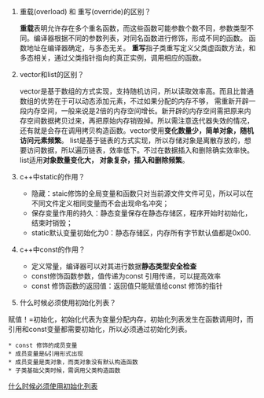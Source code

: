 1. 重载(overload) 和 重写(override)的区别？

	**重载**表明允许存在多个重名函数，而这些函数可能参数个数不同，参数类型不同。编译器根据不同的参数列表，对同名函数进行修饰，形成不同的函数。
	函数地址在编译器确定，与多态无关。
	**重写**指子类重写定义父类虚函数方法，和多态相关，通过父类指针指向的真正实例，调用相应的函数。 

2. vector和list的区别？

	vector是基于数组的方式实现，支持随机访问，所以读取效率高。而且比普通数组的优势在于可以动态添加元素，不过如果分配的内存不够，
	需重新开辟一段内存空间，一般来说是2倍的内存空间增长。新开辟的内存空间需把原来内存空间数据拷贝过来，再把原始内存销毁掉。所以需注意迭代器失效的情况，
	还有就是会存在调用拷贝构造函数。vector使用**变化数量少，简单对象，随机访问元素频繁**。
	list是基于链表的方式实现，所以存储对象是离散存放的，想要访问数据，所以遍历链表，效率低下。不过在数据插入和删除确实效率快。list适用**对象数量变化大，
	对象复杂，插入和删除频繁**。

3. c++中static的作用？

	* 隐藏：staic修饰的全局变量和函数只对当前源文件文件可见，所以可以在不同文件定义相同变量而不会出现命名冲突；
	* 保存变量作用的持久：静态变量保存在静态存储区，程序开始时初始化，结束时销毁；
	* static默认变量初始化为0：静态存储区，内存所有字节默认值都是0x00.

4. c++中const的作用？

	* 定义常量，编译器可以对其进行数据**静态类型安全检查**
	* const修饰函数参数，值传递为const 引用传递，可以提高效率
	* const 修饰函数的返回值：返回值只能赋值给const 修饰的指针

5. 什么时候必须使用初始化列表？

赋值！=初始化，初始化代表为变量分配内存，初始化列表发生在函数调用时，而引用和const变量都需要初始化，所以必须通过初始化列表。

	* const 修饰的成员变量
	* 成员变量是&引用形式出现
	* 成员变量是类对象，而类对象没有默认构造函数
	* 子类基础父类时候，需调用父类构造函数

[什么时候必须使用初始化列表](http://www.cnblogs.com/ljygoodgoodstudydaydayup/p/3873839.html)


